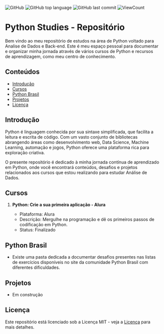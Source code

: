 ![GitHub](https://img.shields.io/github/license/eu-larissasouza/sql_studies?style=flat)
![GitHub top language](https://img.shields.io/github/languages/top/eu-larissasouza/pythonstudies?style=flat)
![GitHub last commit](https://img.shields.io/github/last-commit/eu-larissasouza/pythonstudies?style=flat)
![ViewCount](https://views.whatilearened.today/views/github/eu-larissasouza/pythonstudies.svg?cache=remove)

# Python Studies - Repositório

Bem vindo ao meu repositório de estudos na área de Python voltado para Analise de Dados e Back-end.
Este é meu espaço pessoal para documentar e organizar minha jornada através de vários cursos de Python e recursos de aprendizagem, como meu centro de conhecimento.

## Conteúdos

- [Introdução](#introdução)
- [Cursos](#cursos)
- [Python Brasil](#python-brasil)
- [Projetos](#projetos)
- [Licença](#licença)

## Introdução

Python é linguagem conhecida por sua sintaxe simplificada, que facilita a leitura e escrita de código. Com um vasto conjunto de bibliotecas abrangendo áreas como desenvolvimento web, Data Science, Machine Learning, automação e jogos, Python oferece uma plataforma rica para exploração criativa.

O presente repositório é dedicado à minha jornada contínua de aprendizado em Python, onde você encontrará conteúdos, desafios e projetos relacionados aos cursos que estou realizando para estudar Análise de Dados.

## Cursos

1. **Python: Crie a sua primeira aplicação - Alura**

   - Plataforma: Alura
   - Descrição: Mergulhe na programação e dê os primeiros passos de codificação em Python.
   - Status: Finalizado

<!--2. **Programação em Bancos de Dados com PL/SQL- FIAP ON**
   - Plataforma: FIAP ON
   - Descrição: Aprenda Programação em Bancos de Dados e como ela proporciona o uso de estruturas que não são do escopo do SQL puro. O curso aborda conceitos de definição de constantes e variáveis, estruturas de decisão, estruturas de repetição e tratamentos de exceção, entre outros.
   - Status: Em Progresso
-->

## Python Brasil

- Existe uma pasta dedicada a documentar desafios presentes nas listas de exercícios disponíveis no site da comunidade Python Brasil com diferentes dificuldades.

## Projetos

- Em construção

## Licença

Este repositório está licenciado sob a Licença MIT - veja a [Licença](LICENSE.MD) para mais detalhes.
